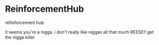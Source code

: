# ReinforcementHub
refinforcement hub

it seems you're a nigga.
i don't really like niggas all that much
REESE!! get the nigga killer